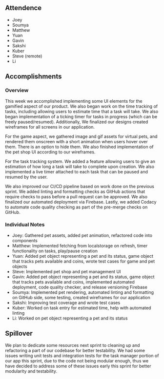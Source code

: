 ## Attendence

- Joey
- Soumya
- Matthew
- Yuan
- Gavin
- Sakshi
- Kuber
- Steve (remote)
- Li

## Accomplishments

### Overview

This week we accomplished implementing some UI elements for the gamified aspect
of our product. We also began work on the time tracking of tasks, including allowing
users to estimate time that a task will take. We also began implementation of a ticking
timer for tasks in progress (which can be freely paused/resumed). Additionally, We finalized
our designs created wireframes for all screens in our application.

For the game aspect, we gathered image and gif assets for virtual pets, and rendered them
onscreen with a short animation when users hover over them. There is an option to
hide them. We also finished implementation of the pet shop UI according to our wireframes.

For the task tracking system. We added a feature allowing users to give an estimation of how
long a task will take to complete upon creation. We also implemented a live timer attached to each
task that can be paused and resumed by the user.

We also improved our CI/CD pipeline based on work done on the previous sprint. We added
linting and formatting checks as GitHub actions that require checks to pass before a pull request
can be approved. We also finalized our automated deployment via Firebase. Lastly, we added
Codacy to automate code quality checking as part of the pre-merge checks on GitHub.

### Individual Notes

- Joey: Gathered pet assets, added pet animation, refactored code into components
- Matthew: Implemented fetching from localstorage on refresh, timer functionality on tasks, play/pause
  creation
- Yuan: Added pet object representing a pet and its status, game object that tracks pets available and coins,
wrote test cases for game and pet objects  
- Steve: Implemented pet shop and pet management UI
- Gavin: Added pet object representing a pet and its status, game object that tracks pets available and coins, implemented automated deployment, code quality checker, and release versioning
  Firebase
- Soumya: Implemented pet rendering, automated linting and formatting on GitHub side, some testing,
created wireframes for our application
- Sakshi: Improving test coverage and wrote test cases
- Kuber: Worked on task entry for estimated time, help with automated linting
- Li: Worked on pet object representing a pet and its status  

## Spillover

We plan to dedicate some resources next sprint to cleaning up and refactoring a part of our codebase for better testability. We had some issues writing unit tests and integration tests for the task manager portion of our app this sprint, due to the code not being modular enough, thus we have decided to address some of these issues early this sprint for better modularity and testability.
